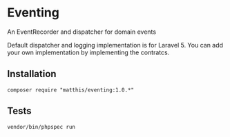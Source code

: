 # Eventing
An EventRecorder and dispatcher for domain events

Default dispatcher and logging implementation is for Laravel 5.
You can add your own implementation by implementing the contratcs.

## Installation
`composer require "matthis/eventing:1.0.*"`

## Tests
`vendor/bin/phpspec run`
